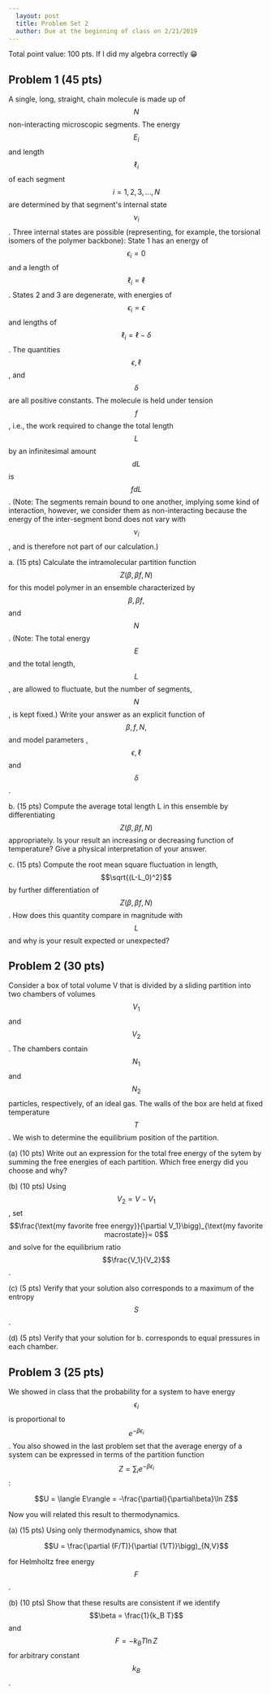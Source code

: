 ```yaml
---
  layout: post
  title: Problem Set 2
  author: Due at the beginning of class on 2/21/2019
---
```


Total point value: 100 pts. If I did my algebra correctly :grin:

## Problem 1 (45 pts)
A single, long, straight, chain molecule is made up of $$N$$ non-interacting microscopic segments. The energy $$E_i$$ and length $$\ell_i$$ of each segment $$i = 1, 2, 3, ... , N$$ are determined by that segment's internal state $$\nu_i$$. Three internal states are possible (representing, for example, the torsional isomers of the polymer backbone): State 1 has an energy of $$\epsilon_i=0$$ and a length of $$\ell_i = \ell$$. States 2 and 3 are degenerate, with energies of $$\epsilon_i = \epsilon$$ and lengths of $$\ell_i = \ell - \delta$$. The quantities $$\epsilon, \ell$$, and $$\delta$$ are all positive constants. The molecule is held under tension $$f$$, i.e., the work required to change the total length $$L$$ by an infinitesimal amount $$dL$$ is $$fdL$$. (Note: The segments remain bound to one another, implying some kind of interaction, however, we consider them as non-interacting because the energy of the inter-segment bond does not vary with $$\nu_i$$, and is therefore not part of our calculation.)

a. (15 pts) Calculate the intramolecular partition function $$Z(\beta, \beta f, N )$$ for this model polymer in an ensemble characterized by $$\beta, \beta f,$$ and $$N$$. (Note: The total energy $$E$$ and the total length, $$L$$, are allowed to fluctuate, but the number of segments, $$N$$, is kept fixed.) Write your answer as an explicit function of $$\beta, f, N,$$ and model parameters ,$$\epsilon, \ell$$ and $$\delta$$.

b. (15 pts) Compute the average total length L in this ensemble by differentiating $$Z(\beta, \beta f, N )$$ appropriately. Is your result an increasing or decreasing function of temperature? Give a physical interpretation of your answer.

c. (15 pts) Compute the root mean square fluctuation in length, $$\sqrt{(L-L_0)^2}$$ by further differentiation of $$Z(\beta, \beta f, N )$$. How does this quantity compare in magnitude with $$L$$ and why is your result expected or unexpected?

## Problem 2 (30 pts)

Consider a box of total volume V that is divided by a sliding partition into two chambers of volumes $$V_1$$ and $$V_2$$. The chambers contain $$N_1$$ and $$N_2$$ particles, respectively, of an ideal gas. The walls of the box are held at fixed temperature $$T$$. We wish to determine the equilibrium position of the partition.

(a) (10 pts) Write out an expression for the total free energy of the sytem by summing
the free energies of each partition. Which free energy did you choose and why?

(b) (10 pts) Using $$V_2 = V − V_1$$, set $$\frac{\text{my favorite free energy}}{\partial V_1}\bigg)_{\text{my favorite macrostate}}= 0$$ and solve for the equilibrium ratio $$\frac{V_1}{V_2}$$.

(c) (5 pts) Verify that your solution also corresponds to a maximum of the entropy $$S$$.

(d) (5 pts) Verify that your solution for b. corresponds to equal pressures in each chamber.

## Problem 3 (25 pts)

We showed in class that the probability for a system to have energy $$\epsilon_i$$ is proportional to $$e^{−\beta \epsilon_i}$$. You also showed in the last problem set that the average energy of a system can be expressed in terms of the partition function $$Z = \sum_i e^{-\beta\epsilon_i}$$:

$$U = \langle E\rangle = -\frac{\partial}{\partial\beta}\ln Z$$

Now you will related this result to thermodynamics.

(a) (15 pts) Using only thermodynamics, show that

$$U = \frac{\partial (F/T)}{\partial (1/T)}\bigg)_{N,V}$$

for Helmholtz free energy $$F$$.

(b) (10 pts) Show that these results are consistent if we identify $$\beta = \frac{1}{k_B T}$$ and $$F = −k_B T \ln Z$$ for arbitrary constant $$k_B$$.
